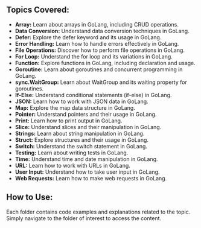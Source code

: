 ## Topics Covered:
- **Array:** Learn about arrays in GoLang, including CRUD operations.
- **Data Conversion:** Understand data conversion techniques in GoLang.
- **Defer:** Explore the defer keyword and its usage in GoLang.
- **Error Handling:** Learn how to handle errors effectively in GoLang.
- **File Operations:** Discover how to perform file operations in GoLang.
- **For Loop:** Understand the for loop and its variations in GoLang.
- **Function:** Explore functions in GoLang, including declaration and usage.
- **Goroutine:** Learn about goroutines and concurrent programming in GoLang.
- **sync.WaitGroup:** Learn about WaitGroup and its waiting property for goroutines.
- **If-Else:** Understand conditional statements (if-else) in GoLang.
- **JSON:** Learn how to work with JSON data in GoLang.
- **Map:** Explore the map data structure in GoLang.
- **Pointer:** Understand pointers and their usage in GoLang.
- **Print:** Learn how to print output in GoLang.
- **Slice:** Understand slices and their manipulation in GoLang.
- **Strings:** Learn about string manipulation in GoLang.
- **Struct:** Explore structures and their usage in GoLang.
- **Switch:** Understand the switch statement in GoLang.
- **Testing:** Learn about writing tests in GoLang.
- **Time:** Understand time and date manipulation in GoLang.
- **URL:** Learn how to work with URLs in GoLang.
- **User Input:** Understand how to take user input in GoLang.
- **Web Requests:** Learn how to make web requests in GoLang.

## How to Use:
Each folder contains code examples and explanations related to the topic. Simply navigate to the folder of interest to access the content.

